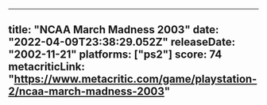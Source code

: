 
---
title: "NCAA March Madness 2003"
date: "2022-04-09T23:38:29.052Z"
releaseDate: "2002-11-21"
platforms: ["ps2"]
score: 74
metacriticLink: "https://www.metacritic.com/game/playstation-2/ncaa-march-madness-2003"
---
